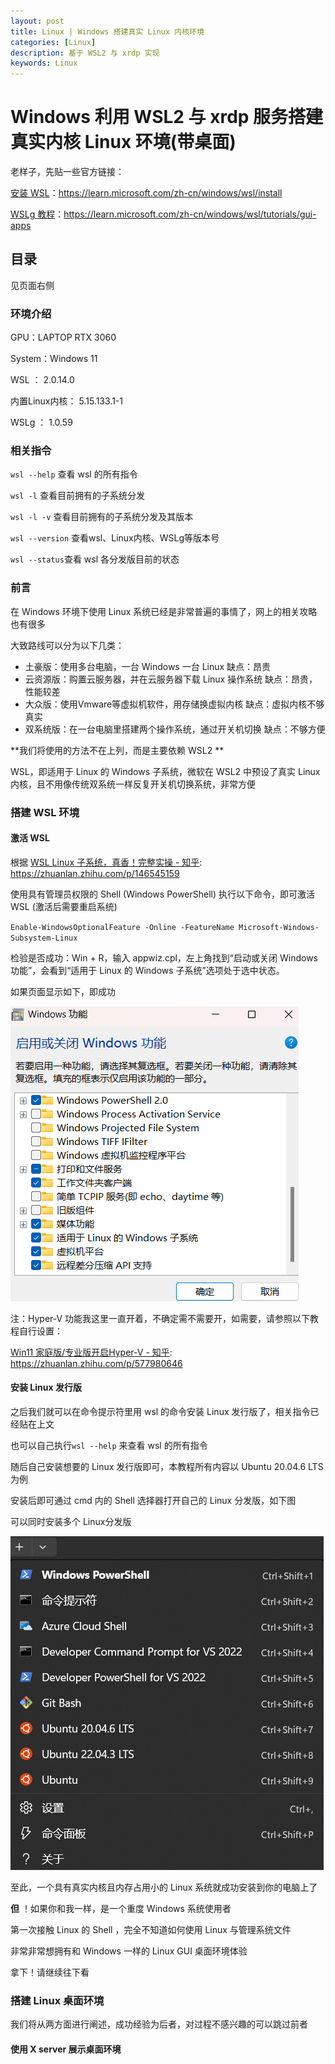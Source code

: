 ```yaml
---
layout: post
title: Linux | Windows 搭建真实 Linux 内核环境
categories: [Linux]
description: 基于 WSL2 与 xrdp 实现
keywords: Linux
---
```



# Windows 利用 WSL2 与 xrdp 服务搭建真实内核 Linux 环境(带桌面)

老样子，先贴一些官方链接：

[安装 WSL](https://learn.microsoft.com/zh-cn/windows/wsl/install)：https://learn.microsoft.com/zh-cn/windows/wsl/install

[WSLg 教程](https://learn.microsoft.com/zh-cn/windows/wsl/tutorials/gui-apps)：https://learn.microsoft.com/zh-cn/windows/wsl/tutorials/gui-apps

## 目录

见页面右侧

### 环境介绍

GPU：LAPTOP RTX 3060

System：Windows 11

WSL ： 2.0.14.0

内置Linux内核： 5.15.133.1-1

WSLg ： 1.0.59

### 相关指令

`wsl --help` 查看 wsl 的所有指令

`wsl -l` 查看目前拥有的子系统分发

`wsl -l -v` 查看目前拥有的子系统分发及其版本

`wsl --version` 查看wsl、Linux内核、WSLg等版本号

`wsl --status`查看 wsl 各分发版目前的状态 

### 前言

在 Windows 环境下使用 Linux 系统已经是非常普遍的事情了，网上的相关攻略也有很多

大致路线可以分为以下几类：

- 土豪版：使用多台电脑，一台 Windows 一台 Linux    缺点：昂贵
- 云资源版：购置云服务器，并在云服务器下载 Linux 操作系统    缺点：昂贵，性能较差
- 大众版：使用Vmware等虚拟机软件，用存储换虚拟内核    缺点：虚拟内核不够真实
- 双系统版：在一台电脑里搭建两个操作系统，通过开关机切换    缺点：不够方便

**我们将使用的方法不在上列，而是主要依赖 WSL2 **

WSL，即适用于 Linux 的 Windows 子系统，微软在 WSL2 中预设了真实 Linux 内核，且不用像传统双系统一样反复开关机切换系统，非常方便

### 搭建 WSL 环境

#### 激活 WSL 

根据 [WSL Linux 子系统，真香！完整实操 - 知乎](https://zhuanlan.zhihu.com/p/146545159): https://zhuanlan.zhihu.com/p/146545159

使用具有管理员权限的 Shell (Windows PowerShell) 执行以下命令，即可激活 WSL (激活后需要重启系统)

`Enable-WindowsOptionalFeature -Online -FeatureName Microsoft-Windows-Subsystem-Linux`

检验是否成功：Win + R，输入 appwiz.cpl，左上角找到“启动或关闭 Windows 功能”，会看到“适用于 Linux 的 Windows 子系统”选项处于选中状态。

如果页面显示如下，即成功

![article-300word](/images/blog/activate-wsl.png)

注：Hyper-V 功能我这里一直开着，不确定需不需要开，如需要，请参照以下教程自行设置：

[Win11 家庭版/专业版开启Hyper-V - 知乎](https://zhuanlan.zhihu.com/p/577980646): https://zhuanlan.zhihu.com/p/577980646

#### 安装 Linux 发行版

之后我们就可以在命令提示符里用 wsl 的命令安装 Linux 发行版了，相关指令已经贴在上文

也可以自己执行`wsl --help` 来查看 wsl 的所有指令

随后自己安装想要的 Linux 发行版即可，本教程所有内容以 Ubuntu 20.04.6 LTS 为例

安装后即可通过 cmd 内的 Shell 选择器打开自己的 Linux 分发版，如下图

可以同时安装多个 Linux分发版

![article-300word](/images/blog/choose-shell.png)

至此，一个具有真实内核且内存占用小的 Linux 系统就成功安装到你的电脑上了

**但** ！如果你和我一样，是一个重度 Windows 系统使用者

第一次接触 Linux 的 Shell ，完全不知道如何使用 Linux 与管理系统文件

非常非常想拥有和 Windows 一样的 Linux GUI 桌面环境体验

拿下！请继续往下看



### 搭建 Linux 桌面环境

我们将从两方面进行阐述，成功经验为后者，对过程不感兴趣的可以跳过前者

#### 使用 X server 展示桌面环境

